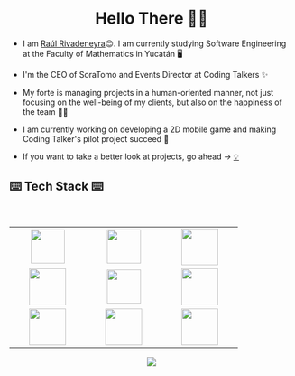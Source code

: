 <h1 align="center"> Hello There 👋🏼 </h1>


* I am [Raúl Rivadeneyra](www.linkedin.com/in/Rivadeneyra)😊. I am currently studying Software Engineering at the Faculty of Mathematics in Yucatán 🖥

* I'm the CEO of SoraTomo and Events Director at Coding Talkers ✨

* My forte is managing projects in a human-oriented manner, not just focusing on the well-being of my clients, but also on the happiness of the team 💪🏼

* I am currently working on developing a 2D mobile game and making Coding Talker's pilot project succeed 🦄

* If you want to take a better look at projects, go ahead -> [💡](www.github.com)

## ⌨️ Tech Stack ⌨️

<br>
<table>
<tbody>
 <tr>
<td align="center" width="20%">
<img height=60px src="https://wiki.sei.cmu.edu/confluence/download/thumbnails/88042725/C%20Logo.png?version=1&modificationDate=1527685155000&api=v2"> 
</td>

<td align="center" width="20%">
<img height=60px src="https://upload.wikimedia.org/wikipedia/commons/thumb/1/18/ISO_C%2B%2B_Logo.svg/1200px-ISO_C%2B%2B_Logo.svg.png"> 
</td>
<td align="center" width="20%">
<img height=65px src="https://upload.wikimedia.org/wikipedia/commons/thumb/9/95/Vue.js_Logo_2.svg/1200px-Vue.js_Logo_2.svg.png"> 
</td>

</tr>

<tr>
<td align="center" width="20%">
<img height=65px src="https://upload.wikimedia.org/wikipedia/commons/3/33/Figma-logo.svg"> 
</td>

<td align="center" width="20%">
<img height=60px src="https://upload.wikimedia.org/wikipedia/commons/thumb/7/7a/Trello-logo-blue.svg/1200px-Trello-logo-blue.svg.png"> 
</td>


<td align="center" width="20%">
<img height=65px src="https://upload.wikimedia.org/wikipedia/en/0/09/Post-it_Brand_logo.png"> 
</td>
</tr>

<tr>
<td align="center" width="20%">
<img height=65px src="https://www.logolynx.com/images/logolynx/d5/d50b83324fb4fbab14cdfaf47409115b.jpeg"> 
</td>
  
<td align="center" width="20%">
<img height=65px src="https://git-scm.com/images/logos/downloads/Git-Logo-2Color.png"> 
</td>
  
<td align="center" width="20%">
<img height=65px src="https://upload.wikimedia.org/wikipedia/commons/thumb/1/19/Unity_Technologies_logo.svg/550px-Unity_Technologies_logo.svg.png"> 
</td>




</tr>


</tr>

</tbody>
</table>
<p align="center" >
<img src="https://github-readme-stats.vercel.app/api?username=RaulRivadeneyra&show_icons=true_color=fff&icon_color=79ff97&text_color=9f9f9f&bg_color=151515"> 
</p>

